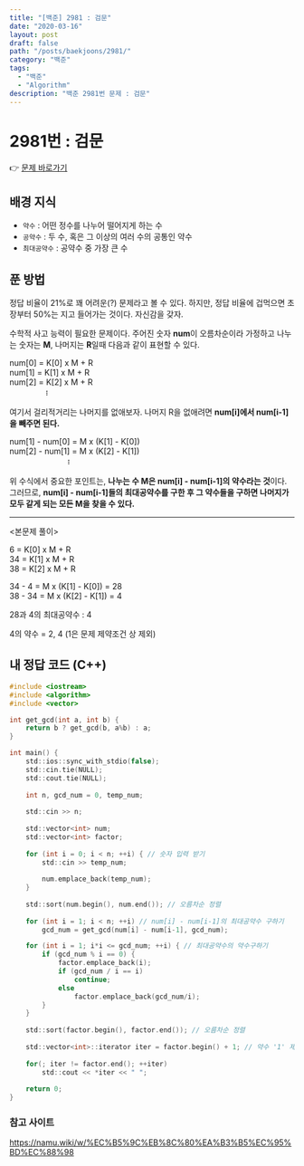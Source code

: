 ```yaml
---
title: "[백준] 2981 : 검문"
date: "2020-03-16"
layout: post
draft: false
path: "/posts/baekjoons/2981/"
category: "백준"
tags:
  - "백준"
  - "Algorithm"
description: "백준 2981번 문제 : 검문"
---
```


# 2981번 : 검문

👉 [문제 바로가기](https://www.acmicpc.net/problem/2981)



## 배경 지식
- `약수` : 어떤 정수를 나누어 떨어지게 하는 수
- `공약수` : 두 수, 혹은 그 이상의 여러 수의 공통인 약수
- `최대공약수` : 공약수 중 가장 큰 수

## 푼 방법
정답 비율이 21%로 꽤 어려운(?) 문제라고 볼 수 있다. 하지만, 정답 비율에 겁먹으면 초장부터 50%는 지고 들어가는 것이다. 자신감을 갖자.

수학적 사고 능력이 필요한 문제이다. 주어진 숫자 **num**이 오름차순이라 가정하고 나누는 숫자는 **M**, 나머지는 **R**일때 다음과 같이 표현할 수 있다.

num[0] = K[0] x M + R  
num[1] = K[1] x M + R  
num[2] = K[2] x M + R  
ㅤㅤㅤㅤㅤ፧

여기서 걸리적거리는 나머지를 없애보자. 나머지 R을 없애려면 **num[i]에서 num[i-1]을 빼주면 된다.**

num[1] - num[0] = M x (K[1] - K[0])  
num[2] - num[1] = M x (K[2] - K[1])  
ㅤㅤㅤㅤㅤㅤㅤㅤ፧

위 수식에서 중요한 포인트는, **나누는 수 M은 num[i] - num[i-1]의 약수라는 것**이다. 그러므로, **num[i] - num[i-1]들의 최대공약수를 구한 후 그 약수들을 구하면 나머지가 모두 같게 되는 모든 M을 찾을 수 있다.**

---

<본문제 풀이>

6 = K[0] x M + R  
34 = K[1] x M + R  
38 = K[2] x M + R

34 - 4 = M x (K[1] - K[0]) = 28  
38 - 34 = M x (K[2] - K[1]) = 4  

28과 4의 최대공약수 : 4

4의 약수 = 2, 4 (1은 문제 제약조건 상 제외)

## 내 정답 코드 (C++)
~~~c
#include <iostream>
#include <algorithm>
#include <vector>

int get_gcd(int a, int b) {
	return b ? get_gcd(b, a%b) : a;
}

int main() {
	std::ios::sync_with_stdio(false);
	std::cin.tie(NULL); 
	std::cout.tie(NULL);
	
	int n, gcd_num = 0, temp_num;
	
	std::cin >> n;
	
	std::vector<int> num;
	std::vector<int> factor;
	
	for (int i = 0; i < n; ++i) { // 숫자 입력 받기
		std::cin >> temp_num;
		
		num.emplace_back(temp_num);
	}
	
	std::sort(num.begin(), num.end()); // 오름차순 정렬
	
	for (int i = 1; i < n; ++i) // num[i] - num[i-1]의 최대공약수 구하기
		gcd_num = get_gcd(num[i] - num[i-1], gcd_num);

	for (int i = 1; i*i <= gcd_num; ++i) { // 최대공약수의 약수구하기
		if (gcd_num % i == 0) {
			factor.emplace_back(i);
			if (gcd_num / i == i)
				continue;
			else
				factor.emplace_back(gcd_num/i);
		}
	}
	
	std::sort(factor.begin(), factor.end()); // 오름차순 정렬
	
	std::vector<int>::iterator iter = factor.begin() + 1; // 약수 '1' 제외
	
	for(; iter != factor.end(); ++iter)
		std::cout << *iter << " ";
    
    return 0;
}
~~~

### 참고 사이트
https://namu.wiki/w/%EC%B5%9C%EB%8C%80%EA%B3%B5%EC%95%BD%EC%88%98
